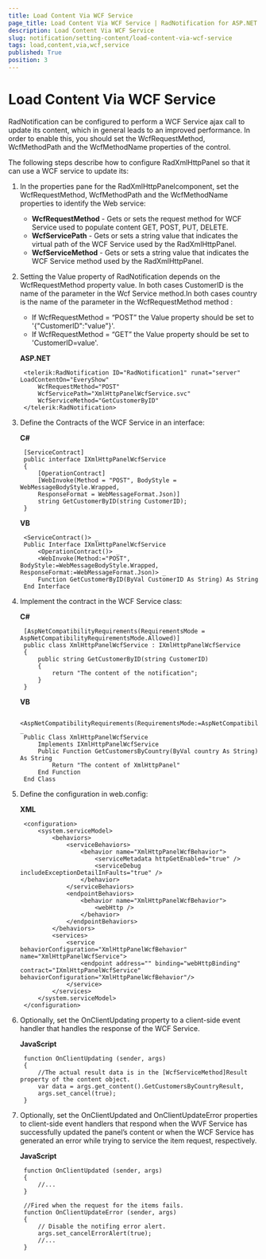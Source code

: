 ```yaml
---
title: Load Content Via WCF Service
page_title: Load Content Via WCF Service | RadNotification for ASP.NET AJAX Documentation
description: Load Content Via WCF Service
slug: notification/setting-content/load-content-via-wcf-service
tags: load,content,via,wcf,service
published: True
position: 3
---
```


# Load Content Via WCF Service





RadNotification can be configured to perform a WCF Service ajax call to update its content, which in general leads to an improved performance. In order to enable this, you should set the WcfRequestMethod, WcfMethodPath and the WcfMethodName properties of the control.

The following steps describe how to configure RadXmlHttpPanel so that it can use a WCF service to update its:

1. In the properties pane for the RadXmlHttpPanelcomponent, set the WcfRequestMethod, WcfMethodPath and the WcfMethodName properties to identify the Web service:
	* **WcfRequestMethod** - Gets or sets the request method for WCF Service used to populate content GET, POST, PUT, DELETE.
	* **WcfServicePath** - Gets or sets a string value that indicates the virtual path of the WCF Service used by the RadXmlHttpPanel.
	* **WcfServiceMethod** - Gets or sets a string value that indicates the WCF Service method used by the RadXmlHttpPanel.

1. Setting the Value property of RadNotification depends on the WcfRequestMethod property value. In both cases CustomerID is the name of the parameter in the Wcf Service method.In both cases country is the name of the parameter in the WcfRequestMethod method :
	* If WcfRequestMethod = “POST” the Value property should be set to '{"CustomerID":"value"}'.
	* If WcfRequestMethod = “GET” the Value property should be set to 'CustomerID=value'.

	__ASP.NET__

		<telerik:RadNotification ID="RadNotification1" runat="server" LoadContentOn="EveryShow"
			WcfRequestMethod="POST"
			WcfServicePath="XmlHttpPanelWcfService.svc"
			WcfServiceMethod="GetCustomerByID"
		</telerik:RadNotification>



1. Define the Contracts of the WCF Service in an interface:

	__C#__

		[ServiceContract]
		public interface IXmlHttpPanelWcfService
		{
		    [OperationContract]
		    [WebInvoke(Method = "POST", BodyStyle = WebMessageBodyStyle.Wrapped,
		    ResponseFormat = WebMessageFormat.Json)]
		    string GetCustomerByID(string CustomerID);
		}
	
	__VB__
	
	    <ServiceContract()> _
		Public Interface IXmlHttpPanelWcfService
		    <OperationContract()> _
		    <WebInvoke(Method:="POST", BodyStyle:=WebMessageBodyStyle.Wrapped, ResponseFormat:=WebMessageFormat.Json)> _
		    Function GetCustomerByID(ByVal CustomerID As String) As String
		End Interface
	


1. Implement the contract in the WCF Service class:

	__C#__

		[AspNetCompatibilityRequirements(RequirementsMode = AspNetCompatibilityRequirementsMode.Allowed)]
		public class XmlHttpPanelWcfService : IXmlHttpPanelWcfService
		{
		    public string GetCustomerByID(string CustomerID)
		    {
		        return "The content of the notification";
		    }
		}

	
	__VB__
	
		<AspNetCompatibilityRequirements(RequirementsMode:=AspNetCompatibilityRequirementsMode.Allowed)> _
		Public Class XmlHttpPanelWcfService
		    Implements IXmlHttpPanelWcfService
		    Public Function GetCustomersByCountry(ByVal country As String) As String
		        Return "The content of XmlHttpPanel"
		    End Function
		End Class



1. Define the configuration in web.config:

	__XML__

		<configuration>
		    <system.serviceModel>
		        <behaviors>
		            <serviceBehaviors>
		                <behavior name="XmlHttpPanelWcfBehavior">
		                    <serviceMetadata httpGetEnabled="true" />
		                    <serviceDebug includeExceptionDetailInFaults="true" />
		                </behavior>
		            </serviceBehaviors>
		            <endpointBehaviors>
		                <behavior name="XmlHttpPanelWcfBehavior">
		                    <webHttp />
		                </behavior>
		            </endpointBehaviors>
		        </behaviors>
		        <services>
		            <service behaviorConfiguration="XmlHttpPanelWcfBehavior" name="XmlHttpPanelWcfService">
		                <endpoint address="" binding="webHttpBinding" contract="IXmlHttpPanelWcfService" behaviorConfiguration="XmlHttpPanelWcfBehavior"/>
		            </service>
		        </services>
		    </system.serviceModel>
		</configuration>



1. Optionally, set the OnClientUpdating property to a client-side event handler that handles the response of the WCF Service.

	__JavaScript__

		function OnClientUpdating (sender, args)
		{
		    //The actual result data is in the [WcfServiceMethod]Result property of the content object.
		    var data = args.get_content().GetCustomersByCountryResult,
		    args.set_cancel(true);
		} 




1. Optionally, set the OnClientUpdated and OnClientUpdateError properties to client-side event handlers that respond when the WVF Service has successfully updated the panel’s content or when the WCF Service has generated an error while trying to service the item request, respectively.

	__JavaScript__

		function OnClientUpdated (sender, args)
		{
		    //...
		}
		
		//Fired when the request for the items fails.
		function OnClientUpdateError (sender, args)
		{
		    // Disable the notifing error alert.
		    args.set_cancelErrorAlert(true);
		    //...
		}



